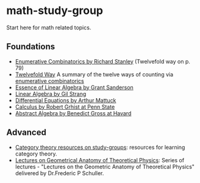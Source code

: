 # math-study-group
Start here for math related topics.

## Foundations
- [Enumerative Combinatorics by Richard Stanley](http://www-math.mit.edu/~rstan/ec/ec1.pdf) (Twelvefold way on p. 79)
- [Twelvefold Way](https://www.johndcook.com/TwelvefoldWay.pdf) A summary of the twelve ways of counting via 
[enumerative combinatorics](https://en.wikipedia.org/wiki/Enumerative_combinatorics)
- [Essence of Linear Algebra by Grant Sanderson](https://www.youtube.com/watch?v=WUvTyaaNkzM&list=PLZHQObOWTQDMsr9K-rj53DwVRMYO3t5Yr)
- [Linear Algebra by Gil Strang](https://www.youtube.com/playlist?list=PLE7DDD91010BC51F8)
- [Differential Equations by Arthur Mattuck](https://www.youtube.com/playlist?list=PLEC88901EBADDD980)
- [Calculus by Robert Grhist at Penn State](https://www.youtube.com/watch?v=nqDVJFlahpU&index=1&list=PLKc2XOQp0dMwj9zAXD5LlWpriIXIrGaNb)
- [Abstract Algebra by Benedict Gross at Havard](https://www.extension.harvard.edu/open-learning-initiative/abstract-algebra)

## Advanced
- [Category theory resources on study-groups](./category-theory): resources for learning category theory.
- [Lectures on Geometrical Anatomy of Theoretical Physics](https://www.youtube.com/playlist?list=PLPH7f_7ZlzxTi6kS4vCmv4ZKm9u8g5yic): Series of lectures - "Lectures on the Geometric Anatomy of Theoretical Physics" delivered by Dr.Frederic P Schuller.
